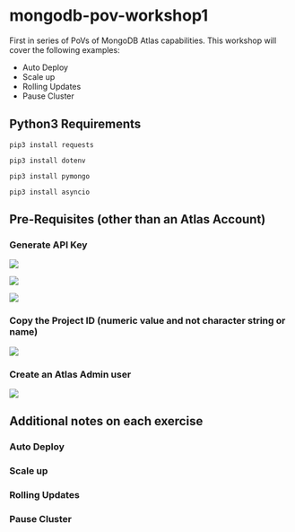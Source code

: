 # mongodb-pov-workshop1
First in series of PoVs of MongoDB Atlas capabilities.
This workshop will cover the following examples:

* Auto Deploy
* Scale up
* Rolling Updates
* Pause Cluster

## Python3 Requirements
```pip3 install requests``` 

```pip3 install dotenv ``` 

```pip3 install pymongo```
 
```pip3 install asyncio```
 

## Pre-Requisites (other than an Atlas Account)
### Generate API Key
![](img/api1.jpg)

![](img/api2.jpg)

![](img/api3.jpg)

### Copy the Project ID (numeric value and not character string or name)
![](img/api4.jpg)

### Create an Atlas Admin user 
![](img/createuser.jpg)

## Additional notes on each exercise
### Auto Deploy

### Scale up

### Rolling Updates

### Pause Cluster

